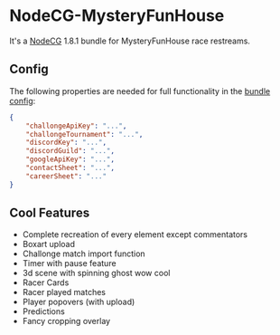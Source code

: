 # NodeCG-MysteryFunHouse

It's a [NodeCG](https://www.nodecg.dev/) 1.8.1 bundle for MysteryFunHouse race restreams.

## Config
The following properties are needed for full functionality in the [bundle config](https://www.nodecg.dev/docs/bundle-configuration):

```json
{
    "challongeApiKey": "...",
    "challongeTournament": "...",
    "discordKey": "...",
    "discordGuild": "...",
    "googleApiKey": "...",
    "contactSheet": "...",
    "careerSheet": "..."
}
```

## Cool Features
- Complete recreation of every element except commentators
- Boxart upload
- Challonge match import function
- Timer with pause feature
- 3d scene with spinning ghost wow cool
- Racer Cards
- Racer played matches
- Player popovers (with upload)
- Predictions
- Fancy cropping overlay
